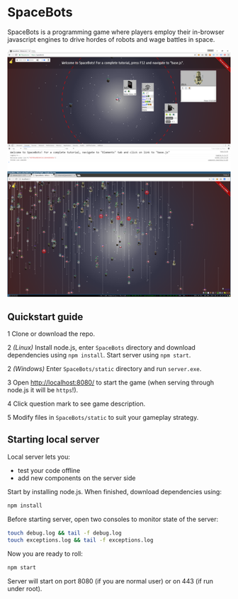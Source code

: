 # SpaceBots

SpaceBots is a programming game where players employ their in-browser javascript engines to drive hordes of robots and wage battles in space.

![screenshot](screenshot.png)
![screenshot2](screenshot2.png)

## Quickstart guide

1 Clone or download the repo.

2 _(Linux)_ Install node.js, enter `SpaceBots` directory and download dependencies using `npm install`. Start server using `npm start`.

2 _(Windows)_ Enter `SpaceBots/static` directory and run `server.exe`. 

3 Open [http://localhost:8080/](http://localhost:8080/) to start the game (when serving through node.js it will be `https`!).

4 Click question mark to see game description.

5 Modify files in `SpaceBots/static` to suit your gameplay strategy.

## Starting local server

Local server lets you:

*   test your code offline
*   add new components on the server side

Start by installing node.js. When finished, download dependencies using:

```bash
npm install
```

Before starting server, open two consoles to monitor state of the server:


```bash
touch debug.log && tail -f debug.log
touch exceptions.log && tail -f exceptions.log
```

Now you are ready to roll:

```bash
npm start
```

Server will start on port 8080 (if you are normal user) or on 443 (if run under root).
